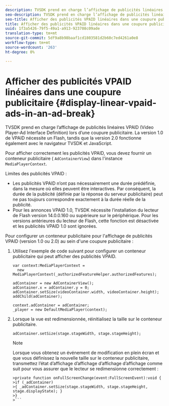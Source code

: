 ```yaml
---
description: TVSDK prend en charge l’affichage de publicités linéaires VPAID (Video Player-Ad Interface Definition) lors d’une coupure publicitaire. La version 1.0 de VPAID nécessite un Flash, tandis que la version 2.0 fonctionne également avec le navigateur TVSDK et JavaScript.
seo-description: TVSDK prend en charge l’affichage de publicités linéaires VPAID (Video Player-Ad Interface Definition) lors d’une coupure publicitaire. La version 1.0 de VPAID nécessite un Flash, tandis que la version 2.0 fonctionne également avec le navigateur TVSDK et JavaScript.
seo-title: Afficher des publicités VPAID linéaires dans une coupure publicitaire
title: Afficher des publicités VPAID linéaires dans une coupure publicitaire
uuid: 1f3a5426-79f5-49a1-a913-923708c09ade
translation-type: tm+mt
source-git-commit: 5df9a8b98baaf1cd1803581d2b60c7ed4261a0e8
workflow-type: tm+mt
source-wordcount: '263'
ht-degree: 0%

---
```



# Afficher des publicités VPAID linéaires dans une coupure publicitaire {#display-linear-vpaid-ads-in-an-ad-break}

TVSDK prend en charge l’affichage de publicités linéaires VPAID (Video Player-Ad Interface Definition) lors d’une coupure publicitaire. La version 1.0 de VPAID nécessite un Flash, tandis que la version 2.0 fonctionne également avec le navigateur TVSDK et JavaScript.

Pour afficher correctement les publicités VPAID, vous devez fournir un conteneur publicitaire ( `AdContainerView`) dans l&#39;instance `MediaPlayerContext`.

Limites des publicités VPAID :

* Les publicités VPAID n’ont pas nécessairement une durée prédéfinie, dans la mesure où elles peuvent être interactives. Par conséquent, la durée de la publicité (définie par la réponse du serveur publicitaire) peut ne pas toujours correspondre exactement à la durée réelle de la publicité.
* Pour les annonces VPAID 1.0, TVSDK nécessite l’installation du lecteur de Flash version 14.0.0.160 ou supérieure sur le périphérique. Pour les versions antérieures du lecteur de Flash, cette fonction est désactivée et les publicités VPAID 1.0 sont ignorées.

Pour configurer un conteneur publicitaire pour l&#39;affichage de publicités VPAID (version 1.0 ou 2.0) au sein d&#39;une coupure publicitaire :

1. Utilisez l&#39;exemple de code suivant pour configurer un conteneur publicitaire qui peut afficher des publicités VPAID.

   ```
   var context:MediaPlayerContext =  
     new MediaPlayerContext(_authorizedFeatureHelper.authorizedFeatures); 
   
   adContainer = new AdContainerView(); 
   adContainer.x = adContainer.y = 0; 
   adContainer.setSize(videoContainer.width, videoContainer.height); 
   addChild(adContainer); 
   
   context.adContainer = adContainer; 
   _player = new DefaultMediaPlayer(context);
   ```

1. Lorsque la vue est redimensionnée, réinitialisez la taille sur le conteneur publicitaire.

   ```
   adContainer.setSize(stage.stageWidth, stage.stageHeight);
   ```

   >[!NOTE]
   >
   >Lorsque vous obtenez un événement de modification en plein écran et que vous définissez la nouvelle taille sur le conteneur publicitaire, transmettez l’état d’affichage d’affichage d’affichage d’affichage comme suit pour vous assurer que le lecteur se redimensionne correctement :
   >
   >
   ```
   >private function onFullScreenChange(event:FullScreenEvent):void { 
   >if (_adContainer) 
   >{ _adContainer.setSize(stage.stageWidth, stage.stageHeight, stage.displayState); } 
   >}
   >```

